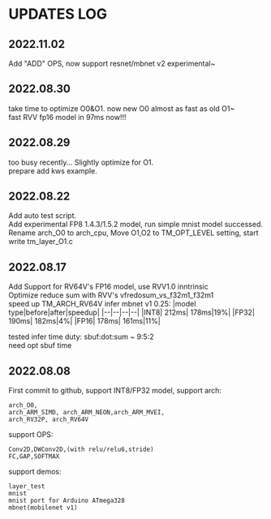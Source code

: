 # UPDATES LOG

## 2022.11.02
Add "ADD" OPS, now support resnet/mbnet v2 experimental~

## 2022.08.30
take time to optimize O0&O1.  now new O0 almost as fast as old O1~   
fast RVV fp16 model in 97ms now!!!   

## 2022.08.29
too busy recently... Slightly optimize for O1.   
prepare add kws example.   

## 2022.08.22
Add auto test script.  
Add experimental FP8 1.4.3/1.5.2 model, run simple mnist model successed.  
Rename arch_O0 to arch_cpu, Move O1,O2 to TM_OPT_LEVEL setting, start write tm_layer_O1.c   

## 2022.08.17
Add Support for RV64V's FP16 model, use RVV1.0 inntrinsic  
Optimize reduce sum with RVV's vfredosum_vs_f32m1_f32m1   
speed up TM_ARCH_RV64V infer mbnet v1 0.25:
|model type|before|after|speedup|
|--|--|--|--|
|INT8| 212ms| 178ms|19%|
|FP32| 190ms| 182ms|4%|
|FP16| 178ms| 161ms|11%|

tested infer time duty: sbuf:dot:sum ~ 9:5:2   
need opt sbuf time   

## 2022.08.08
First commit to github, support INT8/FP32 model,
support arch:
```   
arch_O0, 
arch_ARM_SIMD, arch_ARM_NEON,arch_ARM_MVEI,
arch_RV32P, arch_RV64V  
```
support OPS:
```
Conv2D,DWConv2D,(with relu/relu6,stride)
FC,GAP,SOFTMAX
```
support demos:
```
layer_test
mnist
mnist port for Arduino ATmega328
mbnet(mobilenet v1)
```